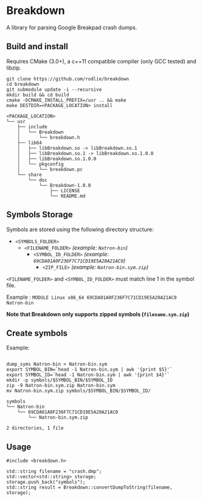 # Breakdown

A library for parsing Google Breakpad crash dumps.

## Build and install
Requires CMake (3.0+), a c++11 compatible compiler (only GCC tested) and libzip.

```
git clone https://github.com/rodlie/breakdown
cd breakdown
git submodule update -i --recursive
mkdir build && cd build
cmake -DCMAKE_INSTALL_PREFIX=/usr .. && make
make DESTDIR=<PACKAGE_LOCATION> install
```
```
<PACKAGE_LOCATION>
└── usr
    ├── include
    │   └── Breakdown
    │       └── breakdown.h
    ├── lib64
    │   ├── libBreakdown.so -> libBreakdown.so.1
    │   ├── libBreakdown.so.1 -> libBreakdown.so.1.0.0
    │   ├── libBreakdown.so.1.0.0
    │   └── pkgconfig
    │       └── breakdown.pc
    └── share
        └── doc
            └── Breakdown-1.0.0
                ├── LICENSE
                └── README.md
```

## Symbols Storage

Symbols are stored using the following directory structure:

* ``<SYMBOLS_FOLDER>``
  * ``<FILENAME_FOLDER>`` *(example: ``Natron-bin``)*
    * ``<SYMBOL_ID_FOLDER>`` *(example: ``69CDA01A0F236F7C71CD19E5A20A21AC0``)*
      * ``<ZIP_FILE>`` *(example: ``Natron-bin.sym.zip``)*

``<FILENAME_FOLDER>`` and ``<SYMBOL_ID_FOLDER>`` must match line 1 in the symbol file.

Example : ``MODULE Linux x86_64 69CDA01A0F236F7C71CD19E5A20A21AC0 Natron-bin``

**Note that Breakdown only supports zipped symbols (``filename.sym.zip``)**

## Create symbols

Example:
```

dump_syms Natron-bin > Natron-bin.sym
export SYMBOL_BIN=`head -1 Natron-bin.sym | awk '{print $5}'`
export SYMBOL_ID=`head -1 Natron-bin.sym | awk '{print $4}'`
mkdir -p symbols/$SYMBOL_BIN/$SYMBOL_ID
zip -9 Natron-bin.sym.zip Natron-bin.sym
mv Natron-bin.sym.zip symbols/$SYMBOL_BIN/$SYMBOL_ID/
```
```
symbols
└── Natron-bin
    └── 69CDA01A0F236F7C71CD19E5A20A21AC0
        └── Natron-bin.sym.zip

2 directories, 1 file
```

## Usage

```
#include <breakdown.h>

std::string filename = "crash.dmp";
std::vector<std::string> storage;
storage.push_back("symbols");
std::string result = Breakdown::convertDumpToString(filename, storage);
```
